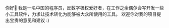 你好👋 
我是一名中国的程序员，反数字极权爱好者，在工作之余偶尔会写开发一些小工具软件，力求让技术转化为能够被大众所使用的工具。
欢迎你对我的项目提出宝贵的意见和建议 :)

<!---
vforfree/vforfree is a ✨ special ✨ repository because its `README.md` (this file) appears on your GitHub profile.
You can click the Preview link to take a look at your changes.
--->

